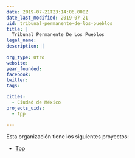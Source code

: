 ```yaml
---
date: 2019-07-21T23:14:06.000Z
date_last_modified: 2019-07-21
uid: tribunal-permanente-de-los-pueblos
title: |
  Tribunal Permanente De Los Pueblos
legal_name: 
description: |
  
org_type: Otro
website: 
year_founded: 
facebook: 
twitter: 
tags:

cities: 
  - Ciudad de México
projects_uids:
  - tpp

---
```


Esta organización tiene los siguientes proyectos:

- [Tpp](/proyectos/tpp)
